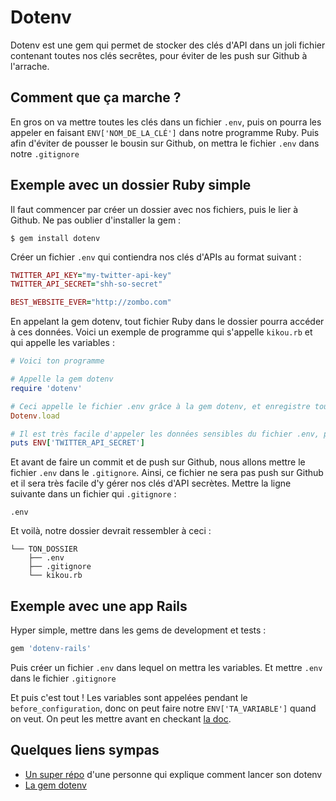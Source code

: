 # Dotenv
Dotenv est une gem qui permet de stocker des clés d'API dans un joli fichier contenant toutes nos clés secrêtes, pour éviter de les push sur Github à l'arrache.

## Comment que ça marche ?
En gros on va mettre toutes les clés dans un fichier `.env`, puis on pourra les appeler en faisant `ENV['NOM_DE_LA_CLÉ']` dans notre programme Ruby. Puis afin d'éviter de pousser le bousin sur Github, on mettra le fichier `.env` dans notre `.gitignore`

## Exemple avec un dossier Ruby simple
Il faut commencer par créer un dossier avec nos fichiers, puis le lier à Github. Ne pas oublier d'installer la gem :
```shell
$ gem install dotenv
```

Créer un fichier `.env` qui contiendra nos clés d'APIs au format suivant :
```ruby
TWITTER_API_KEY="my-twitter-api-key"
TWITTER_API_SECRET="shh-so-secret"

BEST_WEBSITE_EVER="http://zombo.com"
```

En appelant la gem dotenv, tout fichier Ruby dans le dossier pourra accéder à ces données. Voici un exemple de programme qui s'appelle `kikou.rb` et qui appelle les variables :
```ruby
# Voici ton programme

# Appelle la gem dotenv
require 'dotenv'

# Ceci appelle le fichier .env grâce à la gem dotenv, et enregistre toutes les données enregistrées dans une hash ENV
Dotenv.load

# Il est très facile d'appeler les données sensibles du fichier .env, par exemple là je vais afficher TWITTER_API_SECRET
puts ENV['TWITTER_API_SECRET']
```

Et avant de faire un commit et de push sur Github, nous allons mettre le fichier `.env` dans le `.gitignore`. Ainsi, ce fichier ne sera pas push sur Github et il sera très facile d'y gérer nos clés d'API secrètes. Mettre la ligne suivante dans un fichier qui `.gitignore` :
```
.env
```

Et voilà, notre dossier devrait ressembler à ceci :

```
└── TON_DOSSIER
    ├── .env
    ├── .gitignore
    └── kikou.rb
```

## Exemple avec une app Rails
Hyper simple, mettre dans les gems de development et tests :
```ruby
gem 'dotenv-rails'
```
Puis créer un fichier `.env` dans lequel on mettra les variables. Et mettre `.env` dans le fichier `.gitignore`


Et puis c'est tout ! Les variables sont appelées pendant le `before_configuration`, donc on peut faire notre `ENV['TA_VARIABLE']` quand on veut. On peut les mettre avant en checkant [la doc](https://github.com/bkeepers/dotenv#installation).


## Quelques liens sympas

- [Un super répo](https://github.com/codeunion/dotenv-example) d'une personne qui explique comment lancer son dotenv
- [La gem dotenv](https://github.com/bkeepers/dotenv)
